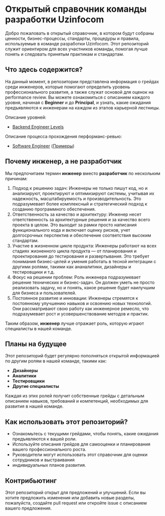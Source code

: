 # Открытый справочник команды разработки Uzinfocom

Добро пожаловать в открытый справочник, в котором будут собраны ценности, бизнес-процессы, 
стандарты, процедуры и правила, используемые в команде разработки Uzinfocom. Этот репозиторий 
служит ориентиром для всех участников команды, помогая лучше понять и следовать принятым 
практикам и стандартам.

## Что здесь содержится?

На данный момент, в репозитории представлена информация о грейдах среди инженеров, которые 
помогают определить уровень профессионального развития, а также служат основой для оценок 
на performance review. Вы можете ознакомиться с описанием каждого уровня, начиная с **Beginner** 
и до **Principal**, и узнать, какие ожидания предъявляются к инженерам на каждом из этапов 
карьерной лестницы.

Описание уровней: 
- [Backend Engineer Levels](./levels/backend-engineer.md)

Описание процесса прохождения перформанс-ревью:
- [Software Engineer](./performance-review/software-engineer.md) ([Примеры](./performance-review/software-engineer-example.md))


## Почему инженер, а не разработчик

Мы предпочитаем термин **инженер** вместо **разработчик** по нескольким причинам:

1.	Подход к решению задач: Инженеры не только пишут код, но и анализируют, проектируют и 
оптимизируют системы, учитывая их надежность, масштабируемость и производительность. 
Это подразумевает более комплексный и стратегический подход к созданию программного обеспечения.
2.	Ответственность за качество и архитектуру: Инженер несет ответственность за архитектурные 
решения и за качество всего проекта в целом. Это выходит за рамки просто написания функционального 
кода и включает оценку рисков, учет долгосрочных перспектив и обеспечение соответствия 
высоким стандартам.
3.	Участие в жизненном цикле продукта: Инженеры работают на всех стадиях жизненного цикла 
продукта — от планирования и проектирования до тестирования и развертывания. Это требует 
понимания бизнес-целей и умения работать в тесной интеграции с другими ролями, такими как 
ананалитики, дизайнеры и тестировщики и т.д.
4.	Фокус на решении проблем: Роль инженера подразумевает решение технических и бизнес-задач. 
Он должен уметь не просто реализовать задачу, но и понять, какое решение будет наилучшим для 
бизнеса и пользователей.
5.	Постоянное развитие и инновации: Инженеры стремятся к постоянному улучшению навыков и 
освоению новых технологий. Они рассматривают свою работу как инженерное ремесло, что подразумевает 
рост и усовершенствование методов и практик.

Таким образом, **инженер** лучше отражает роль, которую играют специалисты в нашей команде.

## Планы на будущее

Этот репозиторий будет регулярно пополняться открытой информацией по другим ролям в нашей команде, такими как:

- **Дизайнеры**
- **Аналитики**
- **Тестировщики**
- **Другие специалисты**

Каждая из этих ролей получит собственные грейды с детальным описанием навыков, требований и
 компетенций, необходимых для развития в нашей команде.

## Как использовать этот репозиторий?

- Ознакомьтесь с текущими грейдами, чтобы понять, какие ожидания предъявляются к вашей роли.
- Используйте описания грейдов для самооценки и планирования вашего профессионального роста.
- Руководители могут использовать этот справочник для оценки сотрудников и выстраивания 
- индивидуальных планов развития.

## Контрибьютинг

Этот репозиторий открыт для предложений и улучшений. Если вы хотите предложить изменения 
или добавить новые разделы, пожалуйста, создайте pull request или откройте issue с описанием 
вашего предложения.